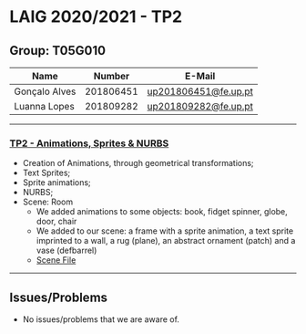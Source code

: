 # LAIG 2020/2021 - TP2

## Group: T05G010

| Name             | Number    | E-Mail             |
| ---------------- | --------- | ------------------ |
| Gonçalo Alves        | 201806451 | up201806451@fe.up.pt                |
| Luanna Lopes         | 201809282 | up201809282@fe.up.pt                |

----
### [TP2 - Animations, Sprites & NURBS](TP2)

- Creation of Animations, through geometrical transformations;
- Text Sprites;
- Sprite animations;
- NURBS;
- Scene: Room
  - We added animations to some objects: book, fidget spinner, globe, door, chair
  - We added to our scene: a frame with a sprite animation, a text sprite imprinted to a wall, a rug (plane), an abstract ornament (patch) and a vase (defbarrel)
  - [Scene File](TP2\scenes\LAIG_TP2_XML_T5_G10_v01.xml)
----
## Issues/Problems

- No issues/problems that we are aware of.
